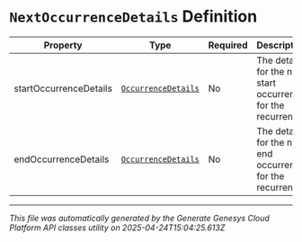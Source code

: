 # `NextOccurrenceDetails` Definition

| Property | Type | Required | Description |
|----------|------|----------|-------------|
| startOccurrenceDetails | [`OccurrenceDetails`](occurrencedetails-definition.md) | No | The details for the next start occurrence for the recurrence. |
| endOccurrenceDetails | [`OccurrenceDetails`](occurrencedetails-definition.md) | No | The details for the next end occurrence for the recurrence. |

---

*This file was automatically generated by the Generate Genesys Cloud Platform API classes utility on 2025-04-24T15:04:25.613Z*
